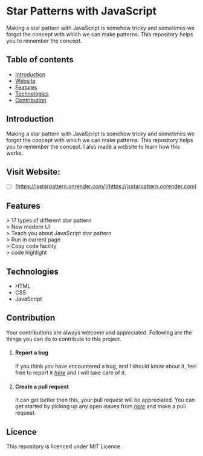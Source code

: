 # Star Patterns with JavaScript
Making a star pattern with JavaScript is somehow tricky and sometimes we forgot the concept with which we can make patterns. This repository helps you to remember the concept.
## Table of contents 
* [Introduction](#Introduction)
* [Website](#visit-website)
* [Features](#features)
* [Technologies](#technologies)
* [Contribution](#contribution)

## Introduction
Making a star pattern with JavaScript is somehow tricky and sometimes we forgot the concept with which we can make patterns. This repository helps you to remember the concept. I also made a website to learn how this works.

## Visit Website: 
- [ ] [https://jsstarpattern.onrender.com/](https://jsstarpattern.onrender.com)

## Features
\> 17 types of different star pattern       
\> New modern UI         
\> Teach you about JavaScript star pattern       
\> Run in current page    
\> Copy code facility          
\> code highlight        

## Technologies
* HTML
* CSS
* JavaScript

## Contribution 
Your contributions are always welcome and appreciated. Following are the things you can do to contribute to this project.
1. #### Report a bug
   If you think you have encountered a bug, and I should know about it, feel free to report it [*here*](https://github.com/ArvindSaini978/javascript-star-pattern/issues) and I will take care of it.
2. #### Create a pull request
   It can get better then this, your pull request will be appreciated. You can get started by picking up any open issues from [*here*](https://github.com/ArvindSaini978/javascript-star-pattern/issues) and make a pull request.

## Licence
This repository is licenced under MIT Licence.
